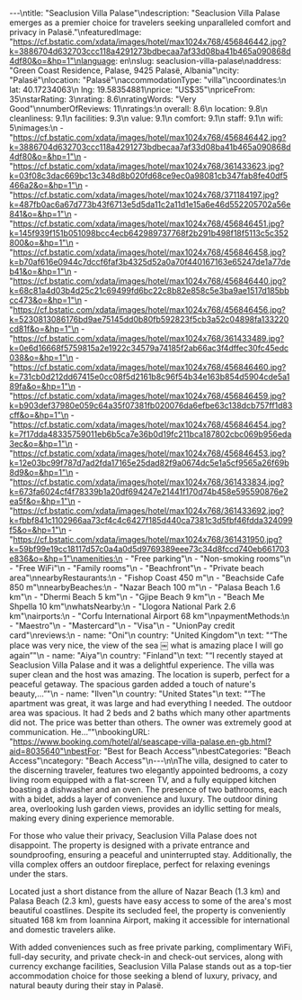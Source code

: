 ---\ntitle: "Seaclusion Villa Palase"\ndescription: "Seaclusion Villa Palase emerges as a premier choice for travelers seeking unparalleled comfort and privacy in Palasë."\nfeaturedImage: "https://cf.bstatic.com/xdata/images/hotel/max1024x768/456846442.jpg?k=3886704d632703ccc118a4291273bdbecaa7af33d08ba41b465a090868d4df80&o=&hp=1"\nlanguage: en\nslug: seaclusion-villa-palase\naddress: "Green Coast Residence, Palase, 9425 Palasë, Albania"\ncity: "Palasë"\nlocation: "Palasë"\naccommodationType: "villa"\ncoordinates:\n  lat: 40.17234063\n  lng: 19.58354881\nprice: "US$35"\npriceFrom: 35\nstarRating: 3\nrating: 8.6\nratingWords: "Very Good"\nnumberOfReviews: 11\nratings:\n  overall: 8.6\n  location: 9.8\n  cleanliness: 9.1\n  facilities: 9.3\n  value: 9.1\n  comfort: 9.1\n  staff: 9.1\n  wifi: 5\nimages:\n  - "https://cf.bstatic.com/xdata/images/hotel/max1024x768/456846442.jpg?k=3886704d632703ccc118a4291273bdbecaa7af33d08ba41b465a090868d4df80&o=&hp=1"\n  - "https://cf.bstatic.com/xdata/images/hotel/max1024x768/361433623.jpg?k=03f08c3dac669bc13c348d8b020fd68ce9ec0a98081cb347fab8fe40df5466a2&o=&hp=1"\n  - "https://cf.bstatic.com/xdata/images/hotel/max1024x768/371184197.jpg?k=487fb0ac6a67d773b43f6713e5d5da11c2a11d1e15a6e46d552205702a56e841&o=&hp=1"\n  - "https://cf.bstatic.com/xdata/images/hotel/max1024x768/456846451.jpg?k=145f939f151b051098bcc4ecb642989737768f2b291b498f18f5113c5c352800&o=&hp=1"\n  - "https://cf.bstatic.com/xdata/images/hotel/max1024x768/456846458.jpg?k=b70af616e0944c7dccf6faf3b4325d52a0a70f440167163e65247de1a77deb41&o=&hp=1"\n  - "https://cf.bstatic.com/xdata/images/hotel/max1024x768/456846440.jpg?k=68c81a4d03b4d25c21c69499fd6bc22c8b82e858c5e3ba9ae1517d185bbcc473&o=&hp=1"\n  - "https://cf.bstatic.com/xdata/images/hotel/max1024x768/456846456.jpg?k=5230813086176bd9ae75145dd0b80fb592823f5cb3a52c04898fa133220cd81f&o=&hp=1"\n  - "https://cf.bstatic.com/xdata/images/hotel/max1024x768/361433489.jpg?k=0e6d16668f5759815a2e1922c34579a74185f2ab66ac3f4dffec30fc45edc038&o=&hp=1"\n  - "https://cf.bstatic.com/xdata/images/hotel/max1024x768/456846460.jpg?k=731cb0d212dd67415e0cc08f5d2161b8c96f54b34e163b854d5904cde5a189fa&o=&hp=1"\n  - "https://cf.bstatic.com/xdata/images/hotel/max1024x768/456846459.jpg?k=b903def37980e059c64a35f07381fb020076da6efbe63c138dcb757ff1d83cff&o=&hp=1"\n  - "https://cf.bstatic.com/xdata/images/hotel/max1024x768/456846454.jpg?k=7f17dda48335759011eb6b5ca7e36b0d19fc211bca187802cbc069b956eda3ec&o=&hp=1"\n  - "https://cf.bstatic.com/xdata/images/hotel/max1024x768/456846453.jpg?k=12e03bc99f787d7ad2fda17165e25dad82f9a0674dc5e1a5cf9565a26f69b8d9&o=&hp=1"\n  - "https://cf.bstatic.com/xdata/images/hotel/max1024x768/361433834.jpg?k=673fa6024cf4f78339b1a20df694247e21441f170d74b458e595590876e2ea5f&o=&hp=1"\n  - "https://cf.bstatic.com/xdata/images/hotel/max1024x768/361433692.jpg?k=fbbf841c1102966aa73cf4c4c6427f185d440ca7381c3d5fbf46fdda324099f5&o=&hp=1"\n  - "https://cf.bstatic.com/xdata/images/hotel/max1024x768/361431950.jpg?k=59bf99e19cc18117d57c0a4a0d5d9769389eee73c34d8fccd740eb661703e836&o=&hp=1"\namenities:\n  - "Free parking"\n  - "Non-smoking rooms"\n  - "Free WiFi"\n  - "Family rooms"\n  - "Beachfront"\n  - "Private beach area"\nnearbyRestaurants:\n  - "Fishop Coast 450 m"\n  - "Beachside Cafe 850 m"\nnearbyBeaches:\n  - "Nazar Beach 100 m"\n  - "Palasa Beach 1.6 km"\n  - "Dhermi Beach 5 km"\n  - "Gjipe Beach 9 km"\n  - "Beach Me Shpella 10 km"\nwhatsNearby:\n  - "Llogora National Park 2.6 km"\nairports:\n  - "Corfu International Airport 68 km"\npaymentMethods:\n  - "Maestro"\n  - "Mastercard"\n  - "Visa"\n  - "UnionPay credit card"\nreviews:\n  - name: "Oni"\n    country: "United Kingdom"\n    text: "“The place was very nice, the view of the sea ￼ what is amazing place I will go again”"\n  - name: "Aiya"\n    country: "Finland"\n    text: "“I recently stayed at Seaclusion Villa Palase and it was a delightful experience. The villa was super clean and the host was amazing. The location is superb, perfect for a peaceful getaway. The spacious garden added a touch of nature's beauty,...”"\n  - name: "Ilven"\n    country: "United States"\n    text: "“The apartment was great, it was large and had everything I needed. The outdoor area was spacious. It had 2 beds and 2 baths which many other apartments did not. The price was better than others. The owner was extremely good at communication. He...”"\nbookingURL: "https://www.booking.com/hotel/al/seascape-villa-palase.en-gb.html?aid=8035640"\nbestFor: "Best for Beach Access"\nbestCategories: "Beach Access"\ncategory: "Beach Access"\n---\n\nThe villa, designed to cater to the discerning traveler, features two elegantly appointed bedrooms, a cozy living room equipped with a flat-screen TV, and a fully equipped kitchen boasting a dishwasher and an oven. The presence of two bathrooms, each with a bidet, adds a layer of convenience and luxury. The outdoor dining area, overlooking lush garden views, provides an idyllic setting for meals, making every dining experience memorable.

For those who value their privacy, Seaclusion Villa Palase does not disappoint. The property is designed with a private entrance and soundproofing, ensuring a peaceful and uninterrupted stay. Additionally, the villa complex offers an outdoor fireplace, perfect for relaxing evenings under the stars.

Located just a short distance from the allure of Nazar Beach (1.3 km) and Palasa Beach (2.3 km), guests have easy access to some of the area's most beautiful coastlines. Despite its secluded feel, the property is conveniently situated 168 km from Ioannina Airport, making it accessible for international and domestic travelers alike.

With added conveniences such as free private parking, complimentary WiFi, full-day security, and private check-in and check-out services, along with currency exchange facilities, Seaclusion Villa Palase stands out as a top-tier accommodation choice for those seeking a blend of luxury, privacy, and natural beauty during their stay in Palasë.